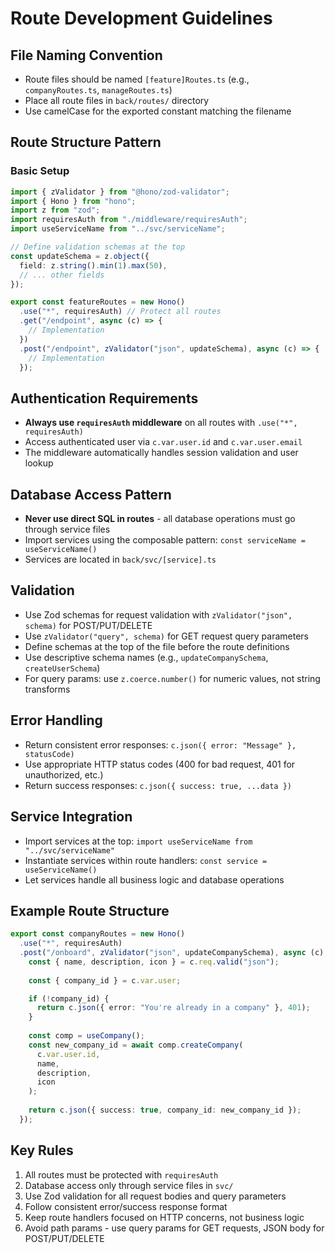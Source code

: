 # Route Development Guidelines

## File Naming Convention
- Route files should be named `[feature]Routes.ts` (e.g., `companyRoutes.ts`, `manageRoutes.ts`)
- Place all route files in `back/routes/` directory
- Use camelCase for the exported constant matching the filename

## Route Structure Pattern

### Basic Setup
```typescript
import { zValidator } from "@hono/zod-validator";
import { Hono } from "hono";
import z from "zod";
import requiresAuth from "./middleware/requiresAuth";
import useServiceName from "../svc/serviceName";

// Define validation schemas at the top
const updateSchema = z.object({
  field: z.string().min(1).max(50),
  // ... other fields
});

export const featureRoutes = new Hono()
  .use("*", requiresAuth) // Protect all routes
  .get("/endpoint", async (c) => {
    // Implementation
  })
  .post("/endpoint", zValidator("json", updateSchema), async (c) => {
    // Implementation
  });
```

## Authentication Requirements
- **Always use `requiresAuth` middleware** on all routes with `.use("*", requiresAuth)`
- Access authenticated user via `c.var.user.id` and `c.var.user.email`
- The middleware automatically handles session validation and user lookup

## Database Access Pattern
- **Never use direct SQL in routes** - all database operations must go through service files
- Import services using the composable pattern: `const serviceName = useServiceName()`
- Services are located in `back/svc/[service].ts`

## Validation
- Use Zod schemas for request validation with `zValidator("json", schema)` for POST/PUT/DELETE
- Use `zValidator("query", schema)` for GET request query parameters
- Define schemas at the top of the file before the route definitions
- Use descriptive schema names (e.g., `updateCompanySchema`, `createUserSchema`)
- For query params: use `z.coerce.number()` for numeric values, not string transforms

## Error Handling
- Return consistent error responses: `c.json({ error: "Message" }, statusCode)`
- Use appropriate HTTP status codes (400 for bad request, 401 for unauthorized, etc.)
- Return success responses: `c.json({ success: true, ...data })`

## Service Integration
- Import services at the top: `import useServiceName from "../svc/serviceName"`
- Instantiate services within route handlers: `const service = useServiceName()`
- Let services handle all business logic and database operations

## Example Route Structure
```typescript
export const companyRoutes = new Hono()
  .use("*", requiresAuth)
  .post("/onboard", zValidator("json", updateCompanySchema), async (c) => {
    const { name, description, icon } = c.req.valid("json");
    
    const { company_id } = c.var.user;

    if (!company_id) {
      return c.json({ error: "You're already in a company" }, 401);
    }
    
    const comp = useCompany();
    const new_company_id = await comp.createCompany(
      c.var.user.id,
      name,
      description,
      icon
    );
    
    return c.json({ success: true, company_id: new_company_id });
  });
```

## Key Rules
1. All routes must be protected with `requiresAuth`
2. Database access only through service files in `svc/`
3. Use Zod validation for all request bodies and query parameters
4. Follow consistent error/success response format
5. Keep route handlers focused on HTTP concerns, not business logic
6. Avoid path params - use query params for GET requests, JSON body for POST/PUT/DELETE